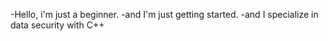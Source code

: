 
-Hello, i'm just a beginner.
-and I'm just getting started.
-and I specialize in data security with C++
